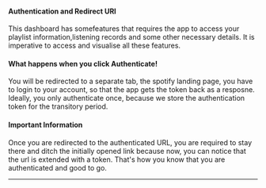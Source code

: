 #### Authentication and Redirect URI

This dashboard has somefeatures that requires the app to access your playlist information,listening records and some other necessary details. It is imperative to access and visualise all these features. 

#### What happens when you click Authenticate!

You will be redirected to a separate tab, the spotify landing page, you have to login to your account, so that the app gets the token back as a resposne. Ideally, you only authenticate once, because we store the authentication token for the transitory period. 

#### Important Information

Once you are redirected to the authenticated URL, you are required to stay there and ditch the initially opened link because now, you can notice that the url is extended with a token. That's how you know that you are authenticated and good to go. 

---